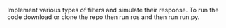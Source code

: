 Implement various types of filters and simulate their response. To run the code download or clone the repo then run ros and then run run.py.
